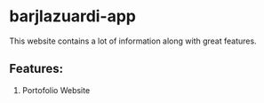 # barjlazuardi-app


This website contains a lot of information along with great features.

## Features:
1. Portofolio Website
